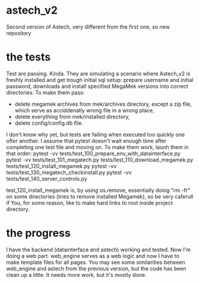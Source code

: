# astech_v2
Second version of Astech, very different from the first one, so new repository

# the tests
Test are passing. Kinda. They are simulating a scenario where Astech_v2 is freshly installed and get trough initial sql setup: prepare username and initial password, downloads and install specified MegaMek versions into correct directories.
To make them pass:
- delete megamek archives from mek/archives directory, except a zip file, which serve as acciddenatly wrong file in a wrong place,
- delete everything from mek/installed directory,
- delete config/config.db file.

I don't know why yet, but tests are failing when executed too quickly one ofter another. I assume that pytest doesn't wait enough time after completing one test file and moving on. To make them work, launh them in that order:
pytest -vv tests/test_100_prepare_env_with_datainterface.py
pytest -vv tests/test_101_megatech.py tests/test_110_download_megamek.py tests/test_120_install_megamek.py
pytest -vv tests/test_130_megatech_checkinstall.py
pytest -vv tests/test_140_server_controls.py

test_120_install_megamek is, by using os.remove, essentially doing "rm -fr" on some directories (tries to remove installed Megamek), so be very caferull if You, for some reason, like to make hard links to root inside project directory.

# the progress
I have the backend (datainterface and astech) working and tested. Now I'm doing a web part. web_engine serves as a web logic and now I have to make template files for all pages. You may see some similarities between web_engine and astech from the previous version, but the code has been clean up a little. It needs more work, but it's mostly done. 
